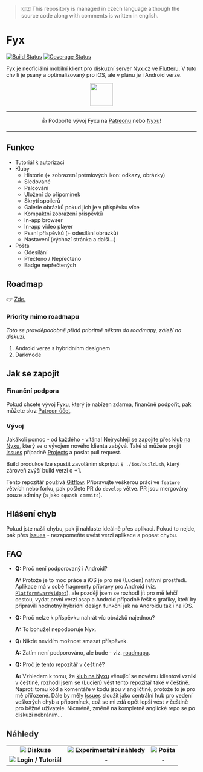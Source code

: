 > 🇨🇿 This repository is managed in czech language although the source code along with comments is written in english.

# Fyx

[![Build Status](https://travis-ci.com/lucien144/fyx.svg?branch=develop)](https://travis-ci.com/lucien144/fyx) [![Coverage Status](https://coveralls.io/repos/github/lucien144/fyx/badge.svg?branch=develop)](https://coveralls.io/github/lucien144/fyx?branch=develop)

Fyx je neoficiální mobilní klient pro diskuzní server [Nyx.cz](https://nyx.cz) ve [Flutteru](https://flutter.dev/). V tuto chvíli je psaný a optimalizovaný pro iOS, ale v plánu je i Android verze.

<p align="center">
<a href="https://144.wtf/AmcGAl" target="_blank"><img src="https://144.wtf/9VRKzD+" height="60"/></a>
</p>

---
<p align="center">
👍 Podpořte vývoj Fyxu na <a href="http://patreon.com/fyxapp" target="_blank">Patreonu</a> nebo <a href="https://www.nyx.cz/index.php?l=topic;l2=2;id=24237;n=a200"  target="_blank">Nyxu</a>!
</p>

---

## Funkce
- Tutoriál k autorizaci
- Kluby
  - Historie (+ zobrazení prémiových ikon: odkazy, obrázky)
  - Sledované
  - Palcování
  - Uložení do připomínek
  - Skrytí spoilerů
  - Galerie obrázků pokud jich je v příspěvku více
  - Kompaktní zobrazení příspěvků
  - In-app browser
  - In-app video player
  - Psaní příspěvků (+ odesílání obrázků)
  - Nastavení (výchozí stránka a další...)
- Pošta
  - Odesílání
  - Přečteno / Nepřečteno
  - Badge nepřečtených

## Roadmap

👉 [Zde.](https://github.com/lucien144/fyx/projects/2)

### Priority mimo roadmapu

*Toto se pravděpodobně přidá prioritně někam do roadmapy, záleží na diskuzi.*

1. Android verze s hybridnínm designem
1. Darkmode

## Jak se zapojit

### Finanční podpora

Pokud chcete vývoj Fyxu, který je nabízen zdarma, finančně podpořit, pak můžete skrz [Patreon účet](http://patreon.com/fyxapp).

### Vývoj

Jakákoli pomoc - od každého - vítána! Nejrychleji se zapojíte přes [klub na Nyxu](https://www.nyx.cz/index.php?l=topic;id=24237;n=23dd), který se o vývojem nového klienta zabývá.
Také si můžete projít [Issues](https://github.com/lucien144/fyx/issues) případně [Projects](https://github.com/lucien144/fyx/projects) a poslat pull request.

Build produkce lze spustit zavoláním skpriput `$ ./ios/build.sh`, který zároveň zvýší build verzi o +1.

Tento repozitář používá [Gitflow](https://www.atlassian.com/git/tutorials/comparing-workflows/gitflow-workflow). Připravujte veškerou práci ve `feature` větvích nebo forku, pak pošlete PR do `develop` větve. PR jsou mergovány pouze adminy (a jako `squash commits`).

## Hlášení chyb
Pokud jste našli chybu, pak ji nahlaste ideálně přes aplikaci. Pokud to nejde, pak přes [Issues](https://github.com/lucien144/fyx/issues) - nezapomeňte uvést verzi aplikace a popsat chybu.

## FAQ

- **Q:** Proč není podporovaný i Android?

  **A:** Protože je to moc práce a iOS je pro mě (Lucien) nativní prostředí. Aplikace má v sobě fragmenty přípravy pro Android (viz. [`PlatformAwareWidget`](https://github.com/lucien144/fyx/blob/develop/lib/PlatformAwareWidget.dart)), ale později jsem se rozhodl jít pro mě lehčí cestou, vydat první verzi asap a Android případně řešit s grafiky, kteří by připravili hodnotný hybridní design funkční jak na Androidu tak i na iOS.

- **Q:** Proč nelze k příspěvku nahrát víc obrázků najednou?

  **A:** To bohužel nepodporuje Nyx.
  
- **Q:** Nikde nevidím možnost smazat příspěvek.

  **A:** Zatím není podporováno, ale bude - viz. [roadmapa](https://github.com/lucien144/fyx/projects/2).

- **Q:** Proč je tento repozitář v češtině?

  **A:** Vzhledem k tomu, že [klub na Nyxu](https://www.nyx.cz/index.php?l=topic;id=24237;n=23dd) věnující se novému klientovi vznikl v češtině, rozhodl jsem se (Lucien) vést tento repozitář také v češtině. Naproti tomu kód a komentáře v kódu jsou v angličtině, protože to je pro mě přiřozené. Dále by měly [Issues](https://github.com/lucien144/fyx/issues) sloužit jako centrální hub pro vedení veškerých chyb a připomínek, což se mi zdá opět lepší vést v češtině pro běžné uživatele. Nicméně, změně na kompletně anglické repo se po diskuzi nebráním...

## Náhledy

| | | |
|:-------------------------:|:-------------------------:|:-------------------------:|
| ![](sources/screenshots/discussion.gif) **Diskuze** | ![](sources/screenshots/reddit-like.gif) **Experimentální náhledy** | ![](sources/screenshots/mail.gif) **Pošta** |
| ![](sources/screenshots/tutorial.gif)  **Login / Tutoriál** | - | - |

